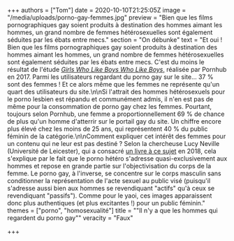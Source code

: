 +++
authors = ["Tom"]
date = 2020-10-10T21:25:05Z
image = "/media/uploads/porno-gay-femmes.jpg"
preview = "Bien que les films pornographiques gay soient produits à destination des hommes aimant les hommes, un grand nombre de femmes hétérosexuelles sont également séduites par les ébats entre mecs."
section = "On débunke"
text = "Et oui ! Bien que les films pornographiques gay soient produits à destination des hommes aimant les hommes, un grand nombre de femmes hétérosexuelles sont également séduites par les ébats entre mecs. C'est du moins le résultat de l'étude [_Girls Who Like Boys Who Like Boys_,](https://www.pornhub.com/insights/girls-like-boys-who-like-boys) réalisée par Pornhub en 2017. Parmi les utilisateurs regardant du porno gay sur le site... 37 % sont des femmes ! Et ce alors même que les femmes ne représente qu'un quart des utilisateurs du site.\n\nSi l'attrait des hommes hétérosexuels pour le porno lesbien est répandu et communément admis, il n'en est pas de même pour la consommation de porno gay chez les femmes. Pourtant, toujours selon Pornhub, une femme a proportionnellement 69 % de chance de plus qu'un homme d'atterrir sur le portail gay du site. Un chiffre encore plus élevé chez les moins de 25 ans, qui représentent 40 % du public féminin de la catégorie.\n\nComment expliquer cet intérêt des femmes pour un contenu qui ne leur est pas destiné ? Selon la chercheuse Lucy Neville (Université de Leicester), qui a consacré [un livre à ce sujet](https://link.springer.com/book/10.1007/978-3-319-69134-3) en 2018, cela s'explique par le fait que le porno hétéro s'adresse quasi-exclusivement aux hommes et repose en grande partie sur l'objectivisation du corps de la femme. Le porno gay, à l'inverse, se concentre sur le corps masculin sans conditionner la représentation de l'acte sexuel au public visé (puisqu'il s'adresse aussi bien aux hommes se revendiquant \"actifs\" qu'à ceux se revendiquant \"passifs\"). Comme pour le yaoi, ces images apparaissent donc plus authentiques (et plus excitantes !) pour un public féminin."
themes = ["porno", "homosexualité"]
title = "\"Il n'y a que les hommes qui regardent du porno gay\""
veracity = "Faux"

+++
